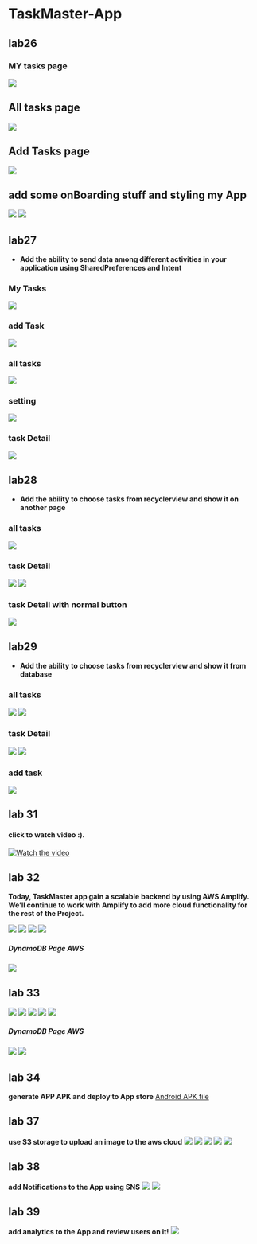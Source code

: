 # TaskMaster-App
## lab26
### MY tasks page
![](/screenshots/p3.png)
## All tasks page
![](/screenshots/p4.png)
## Add Tasks page
![](/screenshots/p5.png)

## add some onBoarding stuff and styling my App
![](/screenshots/p1.png)
![](/screenshots/p2.png)


## lab27
 - **Add the ability to send data among different activities in your application using SharedPreferences and Intent**
 
### My Tasks
![](/screenshots/mytasks.png)
### add Task
![](/screenshots/addtask.png)
### all tasks
![](/screenshots/alltasks.png)
### setting
![](/screenshots/setting.png)
### task Detail
![](/screenshots/taskDetail.png)

## lab28
- **Add the ability to choose tasks from recyclerview and show it on another page**

### all tasks
![](/screenshots/alltasks-lab28.png)

### task Detail
![](/screenshots/taskDetails-rec.png)
![](/screenshots/taskdetail-rec-2.png)

### task Detail with normal button
![](/screenshots/taskDetail.png)

## lab29
- **Add the ability to choose tasks from recyclerview and show it from database**

### all tasks
![](/screenshots/All.png)
![](/screenshots/All2.png)


### task Detail
![](/screenshots/lab29-details.png)
![](/screenshots/lab29-details2.png)

### add task
![](/screenshots/lab29-add.png)

## lab 31
#### click to watch video :).
[![Watch the video](/screenshots/setting.png)](/screenshots/lab31.mp4)

## lab 32
**Today, TaskMaster app  gain a scalable backend by using AWS Amplify. 
We’ll continue to work with Amplify to add more cloud functionality for the rest of the Project.**

![](/screenshots/l32.png)
![](/screenshots/l32-3.png)
![](/screenshots/l32-4.png)
![](/screenshots/l32-5.png)
##### DynamoDB Page AWS
![](/screenshots/l32-2.png)
## lab 33
![](/screenshots/add33.png)
![](/screenshots/all33-2.png)
![](/screenshots/all33.png)
![](/screenshots/details33.png)
![](/screenshots/MyTask33.png)

##### DynamoDB Page AWS
![](/screenshots/tasksDB.png)
![](/screenshots/teamsDB.png)

## lab 34
**generate APP APK and deploy to App store**
[Android APK file](/app/build/outputs/apk/debug/TaskMaster.apk)


## lab 37
**use S3 storage to upload an image to the aws cloud**
![](/screenshots/s3-1.png)
![](/screenshots/s3-2.png)
![](/screenshots/s3-3.png)
![](/screenshots/s3-4.png)
![](/screenshots/s3-5.png)

## lab 38
**add Notifications to the App using SNS**
![](/screenshots/not-1.png)
![](/screenshots/not-2.png)


## lab 39
**add analytics to the App and review users on it!**
![](/screenshots/ana.png)

